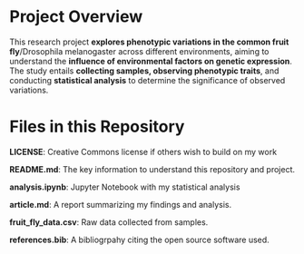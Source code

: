 # Project Overview

This research project **explores phenotypic variations in the common fruit fly**/Drosophila melanogaster across different environments, aiming to understand the **influence of environmental factors on genetic expression**. The study entails **collecting samples, observing phenotypic traits**, and conducting **statistical analysis** to determine the significance of observed variations.

# Files in this Repository
**LICENSE**: Creative Commons license if others wish to build on my work

**README.md**: The key information to understand this repository and project.

**analysis.ipynb**: Jupyter Notebook with my statistical analysis

**article.md**: A report summarizing my findings and analysis.

**fruit_fly_data.csv**: Raw data collected from samples.

**references.bib**: A bibliogrpahy citing the open source software used.

